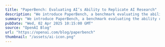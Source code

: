 ```yaml
---
title: "PaperBench: Evaluating AI’s Ability to Replicate AI Research"
description: "We introduce PaperBench, a benchmark evaluating the ability of AI agents to replicate state-of-the-art AI research."
summary: "We introduce PaperBench, a benchmark evaluating the ability of AI agents to replicate state-of-the-art AI research."
pubDate: "Wed, 02 Apr 2025 10:15:00 GMT"
source: "OpenAI Blog"
url: "https://openai.com/blog/paperbench"
thumbnail: "/assets/ai-icon.png"
---
```


